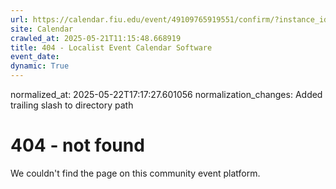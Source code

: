 ```yaml
---
url: https://calendar.fiu.edu/event/49109765919551/confirm/?instance_id=49109765956439&return=https%3A%2F%2Fcalendar.fiu.edu%2Fthefrost
site: Calendar
crawled_at: 2025-05-21T11:15:48.668919
title: 404 - Localist Event Calendar Software
event_date: 
dynamic: True
---
```

normalized_at: 2025-05-22T17:17:27.601056
normalization_changes: Added trailing slash to directory path

# 404 - not found
We couldn't find the page on this community event platform.
